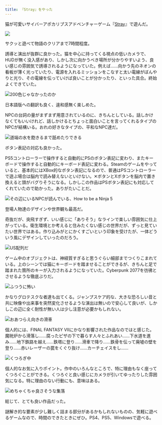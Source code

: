 ```yaml
---
title: 『Stray』をやった
---
```

猫が可愛いサイバーアポカリプスアドベンチャーゲーム『[Stray](https://store.steampowered.com/app/1332010/Stray/?l=japanese)』で遊んだ。

![](https://lh3.googleusercontent.com/xP6oYVLGq8SlQiqRVlLVM0TGm1cDZTZ9WB9jYKSnE5V4qXzPtVmMfjVSE7OonqKbEowBbcms5God2XRZEYTiLJihLvBwec7OshoxJls7KMHtqewh1O2Eng-hEx0E543O7lGWvTs9oV1hJhaIcfUOZKQ)

サクッと遊べて物語のクリアまで7時間程度。

誘導と演出が抜群に良かった。猫を中心に持ってくる視点の低いカメラで、HUDが無く没入感があり、しかし次に向かうべき場所が分かりやすいよう、良い感じの雰囲気で誘導されるようになっていた。例えば……向かう先のネオンの看板が薄く光っていたり、電源を入れるミッションをこなすと太い電線がぼんやりと光り、その電線を伝っていけば良いことが分かったり、といった具合。終始よくできていた。

![](https://lh6.googleusercontent.com/Y6lMHAH5QBBWdJCpbxOop9KrrL15cVy6jSzJJ8nbL9k97L7_YwIf3P-oK6hbn9li3C4CeOC4J9jKrAHTPujxy-pwikouxHz1nyDb6WzwhZp27yOESA4OBYVfeTmsPqnN8w1NoigZDf5SVw0FN0nR1QQ "200色じゃなかったのか")

日本語版への翻訳も良く、違和感無く楽しめた。

NPCの台詞の量がまずまず用意されているのに、きちんとしている。話しかけなくてもいいけれど、話しかけるとちょっと面白いことを言ってくれるタイプのNPCが結構いる。おれの好きなタイプの、平和なNPC達だ。

![](https://lh6.googleusercontent.com/stf2jV_REWJPIEv15irCRPhuxTKliqkwH12SyHMPeFfY2X8dZrAba5HeMsXdmaTs_1ytNlLUspMCQZx_eAjt4DttPpHQ6eFGiG-4EC_dZFA2u9L8yThba_B50v7KP1N1IW0qO6QKPtEdhYJLrGX7VaA "道端の水を飽きるまで舐めたりできる")

ボタン表記の対応も良かった。

PS5コントローラーで操作すると自動的にPSのボタン表記に変わり、またキーボードで操作すると自動的にキーボード表記に変わる。Steamのゲームをやっていると、基本的にはXBox的なボタン表記になるので、普通はPSコントローラーで遊ぶ場合は脳内で読み替えないといけない。✕ボタンとXボタンを脳内で置き換えると頭がバグりそうになる。しかしこの作品はPSボタン表記にも対応してくれていたので助かった。ありがたいことだ。

![](https://lh3.googleusercontent.com/VYCbv1VHvZ7MBOKFqL727SyVK66c2DFxJRcTeoVZKRBk_qEoiI3CkaEOu0Dq_lu0QCvYxsS61aLTrEw0TVY6LGAqgiIP1suksSJzRjaXTzwxb12v7nGK3NMDrFSPp_OoJRarDq4tKaZ_nRMhKApNxIU "その辺にいるNPCが読んでいる、How to be a Ninja 5")

登場人物達のデザインや世界観も最高だ。

奇抜だが、突飛すぎず、いい感じに「ありそう」なラインで楽しい雰囲気に仕上がっている。衛生環境とか考えると住みたくない感じの世界だが、ずっと見ていたい世界ではある。作り込みがとにかくすごいという印象を受けたが、一体どういう風にデザインしていったのだろう。

![](https://lh4.googleusercontent.com/51uHydZkXxCr9ZOFaKcZO1vA8LFipGpU1RL7PrWYl_4srBy3bjVH7nWEtZpt95UkW1TMERj2HcMhKxnuGX9ZSkjDNJXIGV6HNxDyLEBqhFqTV5pfswKy2gwj57nZV4mr_Z5oam7Skg_0mTvDTKphbEg "US配列だ")

ゲーム中のオブジェクトは、神経質すぎると思うぐらい細部までつくりこまれている。上のシーンでは猫にキーボードを踏ませることができるが、きちんと足で踏まれた箇所のキーが入力されるようになっていた。Cyberpunk 2077を彷彿とさせるような徹底ぶりだ。

![](https://lh3.googleusercontent.com/Z7dA93ptRCnYvXIOMFoXf8O2menO7zDTBPWw_JngCnuLU8I4V4DllpAAQPdlJZyZ42DKI4CY7QWrMyCwUn87u4FPZTBfRbjigQ6SAkJoseZTrZb32gv8Cw4PH7cMJImolN-sP7J8QE_YZQIW70ozo6k "ふつうに怖い")

かなりグロテスクな者達も出てくる。ジャンプスケア的な、大きな恐ろしい音と共に映像や出来事を突然変化させるような演出は無いので安心して良いが、しかしこの辺に全く耐性が無い人は少し注意が必要かもしれない。

![](https://lh5.googleusercontent.com/cnyoPbZyX1Qp9DMMO8b-CnDWrLdxhsxIKGQX5Mmc8_YRR7_PfJVpbbpdi5kyEp-qAX6cpKkL0ypIvKashyoFs5ZRWKWLXm14uixqG-1i3UpqkynoB4qOf_1ub4EfIN-r2hG_P_OsguCStuL4KyTwnJw "おあつらえ向きの滑車")

個人的には、FINAL FANTASY VIIにかなり影響された作品なのではと感じた。魔晄炉から滑落し……腐ったピザの下で暮らす人々とふれあい……下水道を進み……地下鉄路を越え……鉄塔に登り……滑車で降り……鉄骨を伝って廃墟の壁を登り……赤いレーザーの罠をくぐり抜け……カーチェイスをし……

![](https://lh4.googleusercontent.com/05s-LIv8H77GTMOQwk8HcwxqvSwalW1iCTX8gNUcmgtw2SWs4tsPG4M_xYdooxo5g-9MTTChBtuBZVEiFjJrM_nuicTiYGz-p3huuLHtGG9Jw4nnATEdwQ1MZnqq6ZnvlKvApSH3VA7JOuDlsvs70Ng "くつろぎ中")

個人的なお気に入りポイント。作中のいろんなところで、特に理由もなく座ってくつろぐことができる。くつろぐと良い感じにカメラが引いてゆったりした雰囲気になる。特に理由のない行動にも、意味はある。

![](https://lh4.googleusercontent.com/YxWRAl8UitOulNRdEtmuex875dtAdy4udhAXzHf8a-UQ6td-o2mSNYHCLdDG72pgMxY0pT3-EBJW1GgIbcui_BUzpZp8wbPs1tRuHXp5NPlPq-u529Fx5HAcmBD5_54xbdvqCsb91e_-HEtO2MtNjN8 "めちゃくちゃ良さそうな集落")

総じて、とても良い作品だった。

謎解き的な要素が少し難しく詰まる部分があるかもしれないものの、気軽に遊べるゲームなので、時間のできたときにぜひ。PS4、PS5、Windowsで遊べる。
